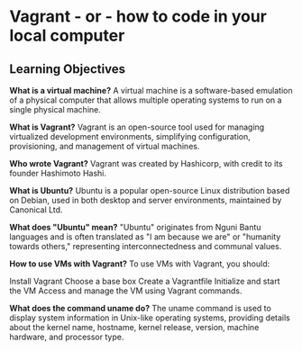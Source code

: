 # Vagrant - or - how to code in your local computer

## Learning Objectives

**What is a virtual machine?**
A virtual machine is a software-based emulation of a physical computer that allows multiple operating systems to run on a single physical machine.

**What is Vagrant?**
Vagrant is an open-source tool used for managing virtualized development environments, simplifying configuration, provisioning, and management of virtual machines.

**Who wrote Vagrant?**
Vagrant was created by Hashicorp, with credit to its founder Hashimoto Hashi.

**What is Ubuntu?**
Ubuntu is a popular open-source Linux distribution based on Debian, used in both desktop and server environments, maintained by Canonical Ltd.

**What does "Ubuntu" mean?**
"Ubuntu" originates from Nguni Bantu languages and is often translated as "I am because we are" or "humanity towards others," representing interconnectedness and communal values.

**How to use VMs with Vagrant?**
To use VMs with Vagrant, you should:

Install Vagrant
Choose a base box
Create a Vagrantfile
Initialize and start the VM
Access and manage the VM using Vagrant commands.

**What does the command uname do?**
The uname command is used to display system information in Unix-like operating systems, providing details about the kernel name, hostname, kernel release, version, machine hardware, and processor type.
